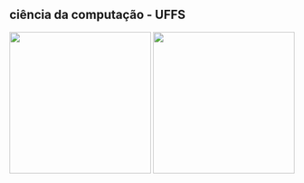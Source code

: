 <h2>ciência da computação - UFFS</h2>



<img width='250' src='https://user-images.githubusercontent.com/31110504/112992698-ca1f9780-913e-11eb-8bd2-edacf4b6c7f1.png'/> <img width='250' src='https://user-images.githubusercontent.com/31110504/112992481-96dd0880-913e-11eb-9adc-814a9c1d762d.png'/>

